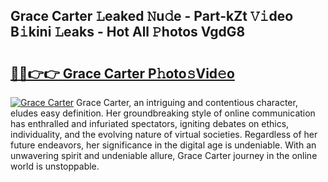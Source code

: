 ## Grace Carter 𝙻eaked 𝙽u𝚍e - Part-kZt 𝚅𝚒deo B𝚒kini 𝙻eaks - Hot All 𝙿hotos VgdG8

# <h2><a href="http://ld268f.urlbe.top/?page=Grace+Carter">🔗🔗👉👉 Grace Carter P𝚑oto𝚜Vid𝚎o</a></h2>

[![Grace Carter](https://i.imgur.com/eBuTRDB.gif)](http://ld268f.urlbe.top/?page=Grace+Carter)
Grace Carter, an intriguing and contentious character, eludes easy definition. Her groundbreaking style of online communication has enthralled and infuriated spectators, igniting debates on ethics, individuality, and the evolving nature of virtual societies. Regardless of her future endeavors, her significance in the digital age is undeniable. With an unwavering spirit and undeniable allure, Grace Carter journey in the online world is unstoppable.

